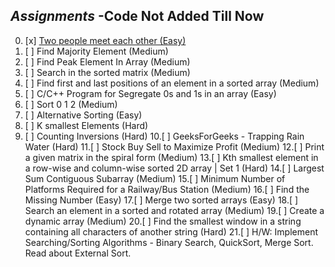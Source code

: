 ## *Assignments* -Code Not Added Till Now

0. [x] [Two people meet each other (Easy)](https://github.com/R-I-T-I-K/CP_CipherSchools/tree/main/Day%201/Assignments/A.%20Two%20people%20meet%20each%20other%20(Easy))
1. [ ] Find Majority Element (Medium)
2. [ ] Find Peak Element In Array (Medium)
3. [ ] Search in the sorted matrix (Medium)
4. [ ] Find first and last positions of an element in a sorted array (Medium)
5. [ ] C/C++ Program for Segregate 0s and 1s in an array (Easy)
6. [ ] Sort 0 1 2 (Medium)
7. [ ] Alternative Sorting (Easy)
8. [ ] K smallest Elements (Hard)
9. [ ] Counting Inversions (Hard)
10.[ ] GeeksForGeeks - Trapping Rain Water (Hard)
11.[ ] Stock Buy Sell to Maximize Profit (Medium)
12.[ ] Print a given matrix in the spiral form (Medium)
13.[ ] Kth smallest element in a row-wise and column-wise sorted 2D array | Set 1 (Hard)
14.[ ] Largest Sum Contiguous Subarray (Medium)
15.[ ] Minimum Number of Platforms Required for a Railway/Bus Station (Medium)
16.[ ] Find the Missing Number (Easy)
17.[ ] Merge two sorted arrays (Easy)
18.[ ] Search an element in a sorted and rotated array (Medium)
19.[ ] Create a dynamic array (Medium)
20.[ ] Find the smallest window in a string containing all characters of another string (Hard)
21.[ ] H/W: Implement Searching/Sorting Algorithms - Binary Search, QuickSort, Merge Sort. Read about External Sort.
